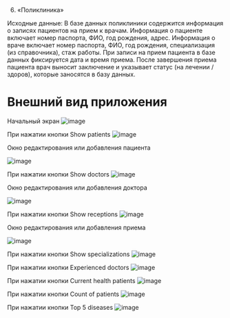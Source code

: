 6. «Поликлиника»

Исходные данные:
В базе данных поликлиники содержится информация о записях пациентов на
прием к врачам. Информация о пациенте включает номер паспорта, ФИО, год
рождения, адрес. Информация о враче включает номер паспорта, ФИО, год
рождения, специализация (из справочника), стаж работы. При записи на прием
пациента в базе данных фиксируется дата и время приема. После завершения
приема пациента врач выносит заключение и указывает статус (на лечении /
здоров), которые заносятся в базу данных.

# Внешний вид приложения
Начальный экран
![image](https://github.com/Volday7/dotnet-2023/assets/92313095/42523931-5f84-4499-ab3c-6cd587973d22)

При нажатии кнопки Show patients
![image](https://github.com/Volday7/dotnet-2023/assets/92313095/cf2675ec-0904-4d25-8493-c34e2486cc4c)

Окно редактирования или добавления пациента

![image](https://github.com/Volday7/dotnet-2023/assets/92313095/e9d0b124-7397-4f13-ad31-1859b16adfa3)

При нажатии кнопки Show doctors
![image](https://github.com/Volday7/dotnet-2023/assets/92313095/93b50cad-445d-481e-be27-870f8a33f682)

Окно редактирования или добавления доктора

![image](https://github.com/Volday7/dotnet-2023/assets/92313095/a1679177-af47-49a8-b0b2-acedd5fa8745)

При нажатии кнопки Show receptions
![image](https://github.com/Volday7/dotnet-2023/assets/92313095/b5c9d8f5-4c79-4180-affb-707549dbcd78)

Окно редактирования или добавления приема

![image](https://github.com/Volday7/dotnet-2023/assets/92313095/9504770a-4525-4112-bf11-87baf97443ce)

При нажатии кнопки Show specializations
![image](https://github.com/Volday7/dotnet-2023/assets/92313095/0ab6f9b6-c76e-4132-9988-1bad2760a5f3)

При нажатии кнопки Experienced doctors
![image](https://github.com/Volday7/dotnet-2023/assets/92313095/85596b2f-ac08-44a1-9f1f-7f76bfeb3fd9)

При нажатии кнопки Current health patients
![image](https://github.com/Volday7/dotnet-2023/assets/92313095/aefc747c-0451-411e-b5e8-021e76d814ea)

При нажатии кнопки Count of patients
![image](https://github.com/Volday7/dotnet-2023/assets/92313095/364e67f7-aeeb-439d-b82e-e0fe96c23ab0)

При нажатии кнопки Top 5 diseases
![image](https://github.com/Volday7/dotnet-2023/assets/92313095/d41ca4b6-53f5-4f2e-acac-fc17d95edc78)
